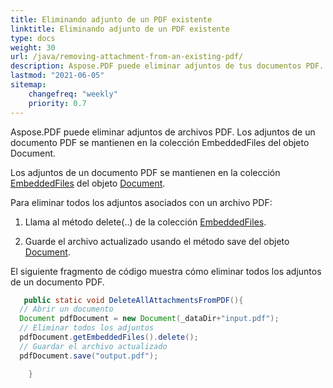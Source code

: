 ```yaml
---
title: Eliminando adjunto de un PDF existente
linktitle: Eliminando adjunto de un PDF existente
type: docs
weight: 30
url: /java/removing-attachment-from-an-existing-pdf/
description: Aspose.PDF puede eliminar adjuntos de tus documentos PDF. Usa la API de PDF de Java para eliminar adjuntos en archivos PDF con la biblioteca Aspose.PDF.
lastmod: "2021-06-05"
sitemap:
    changefreq: "weekly"
    priority: 0.7
---
```


Aspose.PDF puede eliminar adjuntos de archivos PDF. Los adjuntos de un documento PDF se mantienen en la colección EmbeddedFiles del objeto Document.

Los adjuntos de un documento PDF se mantienen en la colección [EmbeddedFiles](https://reference.aspose.com/pdf/java/com.aspose.pdf/EmbeddedFileCollection) del objeto [Document](https://reference.aspose.com/pdf/java/com.aspose.pdf/Document).

Para eliminar todos los adjuntos asociados con un archivo PDF:

1. Llama al método delete(..) de la colección [EmbeddedFiles](https://reference.aspose.com/pdf/java/com.aspose.pdf/EmbeddedFileCollection).

1. Guarde el archivo actualizado usando el método save del objeto [Document](https://reference.aspose.com/pdf/java/com.aspose.pdf/Document).

El siguiente fragmento de código muestra cómo eliminar todos los adjuntos de un documento PDF.

```java
   public static void DeleteAllAttachmentsFromPDF(){
  // Abrir un documento
  Document pdfDocument = new Document(_dataDir+"input.pdf");
  // Eliminar todos los adjuntos
  pdfDocument.getEmbeddedFiles().delete();
  // Guardar el archivo actualizado
  pdfDocument.save("output.pdf");

    }
```